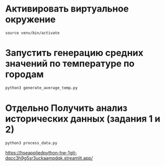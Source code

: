 # Активировать виртуальное окружение

```
source venv/bin/activate
```

# Запустить генерацию средних значений по температуре по городам
```python
python3 generate_average_temp.py
```


# Отдельно Получить анализ исторических данных (задания 1 и 2)
```python
python3 process_data.py
```


https://hseappliedpython-hw-1git-dqcc3h9g5sr3uckaampdqk.streamlit.app/